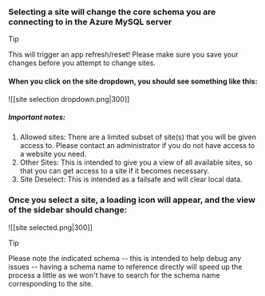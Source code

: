 ### Selecting a site will change the core schema you are connecting to in the Azure MySQL server

> [!tip]
> This will trigger an app refresh/reset! Please make sure you save your changes before you attempt to change sites.

#### When you click on the site dropdown, you should see something like this:

![[site selection dropdown.png|300]]

##### Important notes:

1. Allowed sites: There are a limited subset of site(s) that you will be given access to. Please contact an administrator if you do not have access to a website you need.
2. Other Sites: This is intended to give you a view of all available sites, so that you can get access to a site if it becomes necessary.
3. Site Deselect: This is intended as a failsafe and will clear local data.

### Once you select a site, a loading icon will appear, and the view of the sidebar should change:

![[site selected.png|300]]

> [!tip]
> Please note the indicated schema -- this is intended to help debug any issues -- having a schema name to reference directly will speed up the process a little as we won't have to search for the schema name corresponding to the site.
